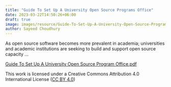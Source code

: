 ```yaml
---
title: "Guide To Set Up A University Open Source Programs Office"
date: 2023-03-22T14:50:26+06:00
draft: true
image: images/resource/Guide-To-Set-Up-A-University-Open-Source-Programs-Office.png
author: Sayeed Choudhury
---
```


As open source software becomes more prevalent in academia; universities and academic institutions are seeking to build and support open source capacity ...

[Guide To Set Up A University Open Source Program Office.pdf](/images/resource/Guide-To-Set-Up-A-University-Open-Source-Programs-Office.pdf)

This work is licensed under a Creative Commons Attribution 4.0 International License ([CC BY 4.0](https://creativecommons.org/licenses/by/4.0/))

